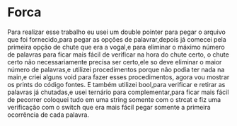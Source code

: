 # Forca 
Para realizar esse trabalho eu usei um double pointer para pegar o 
arquivo que foi fornecido,para pegar as opções de palavrar,depois 
já comecei pela primeira opção de chute que era a vogal,e para 
eliminar o máximo número de palavras para ficar mais fácil de 
verificar na hora do chute certo, o chute certo não necessariamente
precisa ser certo,ele so deve eliminar o maior número de palavras,e 
utilizei procedimentos porque não podia ter nada na main,e criei 
alguns void para fazer esses procedimentos, agora vou mostrar os 
prints do código fontes.
E também utilizei bool,para verificar e retirar as palavras já
chutadas,e usei ternário para complementar,para ficar mais fácil de 
pecorrer coloquei tudo em uma string somente com o strcat e fiz 
uma verificação com o switch que era mais fácil pegar somente a 
primeira ocorrência de cada palavra.
